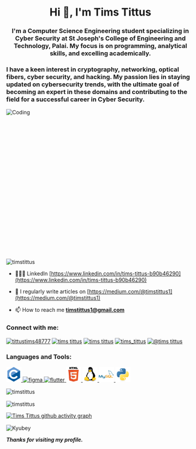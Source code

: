 <h1 align="center">Hi 👋, I'm Tims Tittus</h1>
<h3 align="center">I'm a Computer Science Engineering student specializing in Cyber Security at St Joseph's College of Engineering and Technology, Palai. My focus is on programming, analytical skills, and excelling academically.</h3>
<h3>I have a keen interest in cryptography, networking, optical fibers, cyber security, and hacking. My passion lies in staying updated on cybersecurity trends, with the ultimate goal of becoming an expert in these domains and contributing to the field for a successful career in Cyber Security.</h3>

<img align="right" alt="Coding" width="600" height="400" src="https://media0.giphy.com/media/v1.Y2lkPTc5MGI3NjExeGt4amZsZnFuZWxiaDhyMjRvem1nOTd6OW50NjdpMjU0ZXp1ZGVqNSZlcD12MV9pbnRlcm5hbF9naWZfYnlfaWQmY3Q9Zw/9Ft3NkG47dwmA/giphy.gif">

<p align="left"> <img src="https://komarev.com/ghpvc/?username=timstittus&label=Profile%20views&color=0e75b6&style=flat" alt="timstittus" /> </p>

- 👨🏼‍💻 LinkedIn [https://www.linkedin.com/in/tims-tittus-b90b46290](https://www.linkedin.com/in/tims-tittus-b90b46290)

- 📝 I regularly write articles on [https://medium.com/@timstittus1](https://medium.com/@timstittus1)

- 📫 How to reach me **timstittus1@gmail.com**

<h3 align="left">Connect with me:</h3>
<p align="left">
<a href="https://twitter.com/tittustims48777" target="blank"><img align="center" src="https://raw.githubusercontent.com/rahuldkjain/github-profile-readme-generator/master/src/images/icons/Social/twitter.svg" alt="tittustims48777" height="30" width="40" /></a>
<a href="https://linkedin.com/in/tims tittus" target="blank"><img align="center" src="https://raw.githubusercontent.com/rahuldkjain/github-profile-readme-generator/master/src/images/icons/Social/linked-in-alt.svg" alt="tims tittus" height="30" width="40" /></a>
<a href="https://fb.com/tims tittus" target="blank"><img align="center" src="https://raw.githubusercontent.com/rahuldkjain/github-profile-readme-generator/master/src/images/icons/Social/facebook.svg" alt="tims tittus" height="30" width="40" /></a>
<a href="https://instagram.com/tims_tittus" target="blank"><img align="center" src="https://raw.githubusercontent.com/rahuldkjain/github-profile-readme-generator/master/src/images/icons/Social/instagram.svg" alt="tims_tittus" height="30" width="40" /></a>
<a href="https://medium.com/@tims tittus" target="blank"><img align="center" src="https://raw.githubusercontent.com/rahuldkjain/github-profile-readme-generator/master/src/images/icons/Social/medium.svg" alt="@tims tittus" height="30" width="40" /></a>
</p>

<h3 align="left">Languages and Tools:</h3>
<p align="left"> <a href="https://www.cprogramming.com/" target="_blank" rel="noreferrer"> <img src="https://raw.githubusercontent.com/devicons/devicon/master/icons/c/c-original.svg" alt="c" width="40" height="40"/> </a> <a href="https://www.figma.com/" target="_blank" rel="noreferrer"> <img src="https://www.vectorlogo.zone/logos/figma/figma-icon.svg" alt="figma" width="40" height="40"/> </a> <a href="https://flutter.dev" target="_blank" rel="noreferrer"> <img src="https://www.vectorlogo.zone/logos/flutterio/flutterio-icon.svg" alt="flutter" width="40" height="40"/> </a> <a href="https://www.w3.org/html/" target="_blank" rel="noreferrer"> <img src="https://raw.githubusercontent.com/devicons/devicon/master/icons/html5/html5-original-wordmark.svg" alt="html5" width="40" height="40"/> </a> <a href="https://www.linux.org/" target="_blank" rel="noreferrer"> <img src="https://raw.githubusercontent.com/devicons/devicon/master/icons/linux/linux-original.svg" alt="linux" width="40" height="40"/> </a> <a href="https://www.mysql.com/" target="_blank" rel="noreferrer"> <img src="https://raw.githubusercontent.com/devicons/devicon/master/icons/mysql/mysql-original-wordmark.svg" alt="mysql" width="40" height="40"/> </a> <a href="https://www.python.org" target="_blank" rel="noreferrer"> <img src="https://raw.githubusercontent.com/devicons/devicon/master/icons/python/python-original.svg" alt="python" width="40" height="40"/> </a> </p>

<p><img align="center" src="https://github-readme-stats.vercel.app/api/top-langs?username=timstittus&show_icons=true&locale=en&layout=compact" alt="timstittus" /></p>

<p><img align="center" src="https://github-readme-streak-stats.herokuapp.com/?user=timstittus&" alt="timstittus" /></p>

[![Tims Tittus github activity graph](https://github-readme-activity-graph.vercel.app/graph?username=TimsTittus&bg_color=ffffff&color=ff047d&line=9e4c98&point=403d3d&area=true&hide_border=true)](https://github.com/TimsTittus/github-readme-activity-graph)

<img align="center" alt="Kyubey" width="600" height="50" src="https://media0.giphy.com/media/v1.Y2lkPTc5MGI3NjExdWsxYjZhaGxmZ2F6bTBlc2QxMHR0ZzA5cDkxb28zeDRrMWkxZzg4dyZlcD12MV9pbnRlcm5hbF9naWZfYnlfaWQmY3Q9Zw/IAFfSbWEokmxnXPSzg/200.webp">

***Thanks for visiting my profile.***
